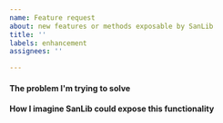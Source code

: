 ```yaml
---
name: Feature request
about: new features or methods exposable by SanLib
title: ''
labels: enhancement
assignees: ''

---
```


#### The problem I'm trying to solve
<!-- describe the problem that you think SanLib might help you with -->

#### How I imagine SanLib could expose this functionality
<!-- e.g. a new API, a method -->

<!-- Note: DO NOT write anything within these comments (within `< !-- -- >`),
           replace the entire block with the requested info -->
